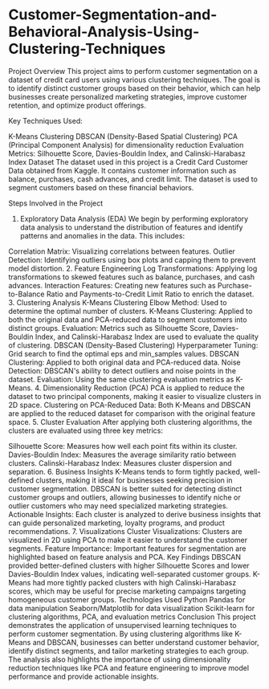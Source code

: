 # Customer-Segmentation-and-Behavioral-Analysis-Using-Clustering-Techniques
Project Overview
This project aims to perform customer segmentation on a dataset of credit card users using various clustering techniques. The goal is to identify distinct customer groups based on their behavior, which can help businesses create personalized marketing strategies, improve customer retention, and optimize product offerings.

Key Techniques Used:

K-Means Clustering
DBSCAN (Density-Based Spatial Clustering)
PCA (Principal Component Analysis) for dimensionality reduction
Evaluation Metrics: Silhouette Score, Davies-Bouldin Index, and Calinski-Harabasz Index
Dataset
The dataset used in this project is a Credit Card Customer Data obtained from Kaggle. It contains customer information such as balance, purchases, cash advances, and credit limit. The dataset is used to segment customers based on these financial behaviors.

Steps Involved in the Project
1. Exploratory Data Analysis (EDA)
We begin by performing exploratory data analysis to understand the distribution of features and identify patterns and anomalies in the data. This includes:

Correlation Matrix: Visualizing correlations between features.
Outlier Detection: Identifying outliers using box plots and capping them to prevent model distortion.
2. Feature Engineering
Log Transformations: Applying log transformations to skewed features such as balance, purchases, and cash advances.
Interaction Features: Creating new features such as Purchase-to-Balance Ratio and Payments-to-Credit Limit Ratio to enrich the dataset.
3. Clustering Analysis
K-Means Clustering
Elbow Method: Used to determine the optimal number of clusters.
K-Means Clustering: Applied to both the original data and PCA-reduced data to segment customers into distinct groups.
Evaluation: Metrics such as Silhouette Score, Davies-Bouldin Index, and Calinski-Harabasz Index are used to evaluate the quality of clustering.
DBSCAN (Density-Based Clustering)
Hyperparameter Tuning: Grid search to find the optimal eps and min_samples values.
DBSCAN Clustering: Applied to both original data and PCA-reduced data.
Noise Detection: DBSCAN's ability to detect outliers and noise points in the dataset.
Evaluation: Using the same clustering evaluation metrics as K-Means.
4. Dimensionality Reduction (PCA)
PCA is applied to reduce the dataset to two principal components, making it easier to visualize clusters in 2D space.
Clustering on PCA-Reduced Data: Both K-Means and DBSCAN are applied to the reduced dataset for comparison with the original feature space.
5. Cluster Evaluation
After applying both clustering algorithms, the clusters are evaluated using three key metrics:

Silhouette Score: Measures how well each point fits within its cluster.
Davies-Bouldin Index: Measures the average similarity ratio between clusters.
Calinski-Harabasz Index: Measures cluster dispersion and separation.
6. Business Insights
K-Means tends to form tightly packed, well-defined clusters, making it ideal for businesses seeking precision in customer segmentation.
DBSCAN is better suited for detecting distinct customer groups and outliers, allowing businesses to identify niche or outlier customers who may need specialized marketing strategies.
Actionable Insights: Each cluster is analyzed to derive business insights that can guide personalized marketing, loyalty programs, and product recommendations.
7. Visualizations
Cluster Visualizations: Clusters are visualized in 2D using PCA to make it easier to understand the customer segments.
Feature Importance: Important features for segmentation are highlighted based on feature analysis and PCA.
Key Findings
DBSCAN provided better-defined clusters with higher Silhouette Scores and lower Davies-Bouldin Index values, indicating well-separated customer groups.
K-Means had more tightly packed clusters with high Calinski-Harabasz scores, which may be useful for precise marketing campaigns targeting homogeneous customer groups.
Technologies Used
Python
Pandas for data manipulation
Seaborn/Matplotlib for data visualization
Scikit-learn for clustering algorithms, PCA, and evaluation metrics
Conclusion
This project demonstrates the application of unsupervised learning techniques to perform customer segmentation. By using clustering algorithms like K-Means and DBSCAN, businesses can better understand customer behavior, identify distinct segments, and tailor marketing strategies to each group. The analysis also highlights the importance of using dimensionality reduction techniques like PCA and feature engineering to improve model performance and provide actionable insights.
